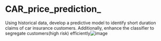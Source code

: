 # CAR_price_prediction_

Using historical data, develop a predictive model to identify short duration claims of car insurance customers. Additionally, enhance the classifier to segregate customers(high risk) efficiently![image](https://github.com/sasha8499/CAR_price_prediction_/assets/129953476/61675cd5-5873-40de-bfd7-7ce4707bfc5e)



